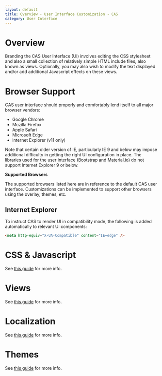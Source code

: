 ```yaml
---
layout: default
title: Overview - User Interface Customization - CAS
category: User Interface
---
```


# Overview

Branding the CAS User Interface (UI) involves editing the CSS stylesheet and also a small collection of relatively simple HTML include files, also known as views. Optionally, you may also wish to modify the text displayed and/or add additional Javascript effects
on these views.

# Browser Support

CAS user interface should properly and comfortably lend itself to all major browser vendors:

* Google Chrome
* Mozilla Firefox
* Apple Safari
* Microsoft Edge
* Internet Explorer (v11 only)

Note that certain older version of IE, particularly IE 9 and below may impose additional difficulty in getting the right UI configuration in place. The libraries used for the user interface (Bootstrap and Material.io) do not support Internet Explorer 9 or below.

<div class="alert alert-info"><strong>Supported Browsers</strong><p>The supported browsers listed here are in reference to the default CAS user interface. Customizations can be implemented to support other browsers using the overlay, themes, etc.</p></div>

## Internet Explorer

To instruct CAS to render UI in compatibility mode, the following is added automatically to relevant UI components:

```html
<meta http-equiv="X-UA-Compatible" content="IE=edge" />
```

# CSS & Javascript

See [this guide](User-Interface-Customization-CSSJS.html) for more info.

# Views

See [this guide](User-Interface-Customization-Views.html) for more info.

# Localization

See [this guide](User-Interface-Customization-Localization.html) for more info.

# Themes

See [this guide](User-Interface-Customization-Themes.html) for more info.

